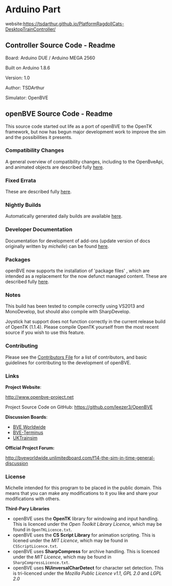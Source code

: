 # Arduino Part
website:https://tsdarthur.github.io/PlatformRagdollCats-DesktopTrainController/

## Controller Source Code - Readme

Board: Arduino DUE / Arduino MEGA 2560

Built on Arduino 1.8.6

Version: 1.0

Author: TSDArthur

Simulator: OpenBVE

## openBVE Source Code - Readme

This source code started out life as a port of openBVE to the OpenTK framework, but now has begun major development work to improve the sim and the possibilities it presents.

### Compatibility Changes

A general overview of compatibility changes, including to the OpenBveApi, and animated objects are described fully [here](https://github.com/leezer3/OpenBVE/wiki/Compatibility-Notes).

### Fixed Errata

These are described fully [here](https://github.com/leezer3/OpenBVE/wiki/Errata).

### Nightly Builds

Automatically generated daily builds are available [here](http://vps.bvecornwall.co.uk/OpenBVE/Builds/).

### Developer Documentation

Documentation for development of add-ons (update version of docs originally written by _michelle_) can be found [here](https://github.com/leezer3/OpenBVE/tree/master/Documentation).

### Packages

openBVE now supports the installation of 'package files' , which are intended as a replacement for the now defunct managed content.
These are described fully [here](http://openbve-project.net/packages/).

### Notes

This build has been tested to compile correctly using VS2013 and MonoDevelop, but should also compile with SharpDevelop.

Joystick hat support does not function correctly in the current release build of OpenTK (1.1.4). Please compile OpenTK yourself from the most recent source if you wish to use this feature.

### Contributing

Please see the [Contributors File](Contributing.md) for a list of contributors, and basic guidelines for contributing to the development of openBVE.


### Links

**Project Website**:

http://www.openbve-project.net

Project Source Code on GitHub: https://github.com/leezer3/OpenBVE

**Discussion Boards**:

- [BVE Worldwide](http://bveworldwide.unlimitedboard.com)
- [BVE-Terminus](http://www.bve-terminus.org/forum)
- [UKTrainsim](http://forums.uktrainsim.com/viewforum.php?f=66)

**Official Project Forum:**

http://bveworldwide.unlimitedboard.com/f14-the-sim-in-time-general-discussion

### License

Michelle intended for this program to be placed in the public domain. This means that you can make any modifications to it you like and share your modifications with others.

**Third-Pary Libraries**

- openBVE uses the **OpenTK** library for windowing and input handling. This is licenced under the _Open Toolkit Library Licence_, which may be found in `OpenTKLicence.txt`.
- openBVE uses the **CS Script Library** for animation scripting. This is licened under the _MIT Licence_, which may be found in `CSScriptLicence.txt`.
- openBVE uses **SharpCompress** for archive handling. This is licenced under the _MIT Licence_, which may be found in `SharpCompressLicence.txt`.
- openBVE uses **NUinversalCharDetect** for character set detection. This is tri-licenced under the _Mozilla Public Licence v1.1_, _GPL 2.0_ and _LGPL 2.0_
